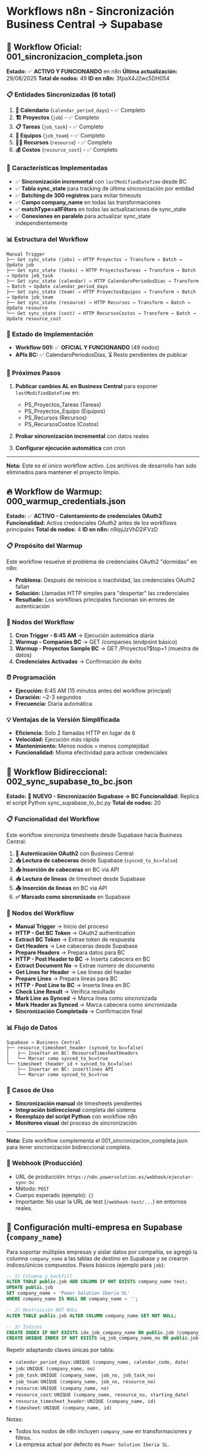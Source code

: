 # Workflows n8n - Sincronización Business Central → Supabase

## 🎯 Workflow Oficial: 001_sincronizacion_completa.json

**Estado:** ✅ **ACTIVO Y FUNCIONANDO** en n8n
**Última actualización:** 29/08/2025
**Total de nodos:** 49
**ID en n8n:** 3fpaX4J2wc5DH054

### 📋 Entidades Sincronizadas (6 total)

1. **📅 Calendario** (`calendar_period_days`) - ✅ Completo
2. **🏗️ Proyectos** (`job`) - ✅ Completo
3. **📋 Tareas** (`job_task`) - ✅ Completo
4. **👥 Equipos** (`job_team`) - ✅ Completo
5. **👨‍💼 Recursos** (`resource`) - ✅ Completo
6. **💰 Costos** (`resource_cost`) - ✅ Completo

### 🔧 Características Implementadas

- ✅ **Sincronización incremental** con `lastModifiedDateTime` desde BC
- ✅ **Tabla sync_state** para tracking de última sincronización por entidad
- ✅ **Batching de 300 registros** para evitar timeouts
- ✅ **Campo company_name** en todas las transformaciones
- ✅ **matchType=allFilters** en todas las actualizaciones de sync_state
- ✅ **Conexiones en paralelo** para actualizar sync_state independientemente

### 📊 Estructura del Workflow

```
Manual Trigger
├── Get sync_state (jobs) → HTTP Proyectos → Transform → Batch → Update job
├── Get sync_state (tasks) → HTTP ProyectosTareas → Transform → Batch → Update job_task
├── Get sync_state (calendar) → HTTP CalendaroPeriodosDias → Transform → Batch → Update calendar_period_days
├── Get sync_state (team) → HTTP ProyectosEquipos → Transform → Batch → Update job_team
├── Get sync_state (resource) → HTTP Recursos → Transform → Batch → Update resource
└── Get sync_state (cost) → HTTP RecursosCostos → Transform → Batch → Update resource_cost
```

### 🚀 Estado de Implementación

- **Workflow 001:** ✅ **OFICIAL Y FUNCIONANDO** (49 nodos)
- **APIs BC:** ✅ CalendaroPeriodosDias, ⏳ Resto pendientes de publicar

### 📝 Próximos Pasos

1. **Publicar cambios AL en Business Central** para exponer `lastModifiedDateTime` en:
   - PS_Proyectos_Tareas (Tareas)
   - PS_Proyectos_Equipo (Equipos)
   - PS_Recursos (Recursos)
   - PS_RecursosCostos (Costos)

2. **Probar sincronización incremental** con datos reales

3. **Configurar ejecución automática** con cron

---

**Nota:** Este es el único workflow activo. Los archivos de desarrollo han sido eliminados para mantener el proyecto limpio.

## 🔥 Workflow de Warmup: 000_warmup_credentials.json

**Estado:** ✅ **ACTIVO - Calentamiento de credenciales OAuth2**
**Funcionalidad:** Activa credenciales OAuth2 antes de los workflows principales
**Total de nodos:** 4
**ID en n8n:** n9ipjJzVhD2iFVzD

### 📋 Propósito del Warmup

Este workflow resuelve el problema de credenciales OAuth2 "dormidas" en n8n:

- **Problema:** Después de reinicios o inactividad, las credenciales OAuth2 fallan
- **Solución:** Llamadas HTTP simples para "despertar" las credenciales
- **Resultado:** Los workflows principales funcionan sin errores de autenticación

### 🔧 Nodos del Workflow

1. **Cron Trigger - 6:45 AM** → Ejecución automática diaria
2. **Warmup - Companies BC** → GET /companies (endpoint básico)
3. **Warmup - Proyectos Sample BC** → GET /Proyectos?$top=1 (muestra de datos)
4. **Credenciales Activadas** → Confirmación de éxito

### ⏰ Programación

- **Ejecución:** 6:45 AM (15 minutos antes del workflow principal)
- **Duración:** ~2-3 segundos
- **Frecuencia:** Diaria automática

### 💡 Ventajas de la Versión Simplificada

- **Eficiencia:** Solo 2 llamadas HTTP en lugar de 6
- **Velocidad:** Ejecución más rápida
- **Mantenimiento:** Menos nodos = menos complejidad
- **Funcionalidad:** Misma efectividad para activar credenciales

## 🔄 Workflow Bidireccional: 002_sync_supabase_to_bc.json

**Estado:** 🔄 **NUEVO - Sincronización Supabase → BC**
**Funcionalidad:** Replica el script Python sync_supabase_to_bc.py
**Total de nodos:** 20

### 📋 Funcionalidad del Workflow

Este workflow sincroniza timesheets desde Supabase hacia Business Central:

1. **🔐 Autenticación OAuth2** con Business Central
2. **📥 Lectura de cabeceras** desde Supabase (`synced_to_bc=false`)
3. **📤 Inserción de cabeceras** en BC via API
4. **📥 Lectura de líneas** de timesheet desde Supabase
5. **📤 Inserción de líneas** en BC via API
6. **✅ Marcado como sincronizado** en Supabase

### 🔧 Nodos del Workflow

- **Manual Trigger** → Inicio del proceso
- **HTTP - Get BC Token** → OAuth2 authentication
- **Extract BC Token** → Extrae token de respuesta
- **Get Headers** → Lee cabeceras desde Supabase
- **Prepare Headers** → Prepara datos para BC
- **HTTP - Post Header to BC** → Inserta cabecera en BC
- **Extract Document No** → Extrae número de documento
- **Get Lines for Header** → Lee líneas del header
- **Prepare Lines** → Prepara líneas para BC
- **HTTP - Post Line to BC** → Inserta línea en BC
- **Check Line Result** → Verifica resultado
- **Mark Line as Synced** → Marca línea como sincronizada
- **Mark Header as Synced** → Marca cabecera como sincronizada
- **Sincronización Completada** → Confirmación final

### 📊 Flujo de Datos

```
Supabase → Business Central
├── resource_timesheet_header (synced_to_bc=false)
│   ├── Insertar en BC: ResourceTimesheetHeaders
│   └── Marcar como synced_to_bc=true
└── timesheet (header_id + synced_to_bc=false)
    ├── Insertar en BC: insertlines API
    └── Marcar como synced_to_bc=true
```

### 🎯 Casos de Uso

- **Sincronización manual** de timesheets pendientes
- **Integración bidireccional** completa del sistema
- **Reemplazo del script Python** con workflow n8n
- **Monitoreo visual** del proceso de sincronización

---

**Nota:** Este workflow complementa el 001_sincronizacion_completa.json para tener sincronización bidireccional completa.

### 🔗 Webhook (Producción)

- URL de producción: `https://n8n.powersolution.es/webhook/ejecutar-sync-bc`
- Método: `POST`
- Cuerpo esperado (ejemplo): `{}`
- Importante: No usar la URL de test (`/webhook-test/...`) en entornos reales.

## 🏢 Configuración multi-empresa en Supabase (`company_name`)

Para soportar múltiples empresas y aislar datos por compañía, se agregó la columna `company_name` a las tablas de destino en Supabase y se crearon índices/únicos compuestos. Pasos básicos (ejemplo para `job`):

```sql
-- 1) Columna y backfill
ALTER TABLE public.job ADD COLUMN IF NOT EXISTS company_name text;
UPDATE public.job
SET company_name = 'Power Solution Iberia SL'
WHERE company_name IS NULL OR company_name = '';

-- 2) Restricción NOT NULL
ALTER TABLE public.job ALTER COLUMN company_name SET NOT NULL;

-- 3) Índices
CREATE INDEX IF NOT EXISTS idx_job_company_name ON public.job (company_name);
CREATE UNIQUE INDEX IF NOT EXISTS uq_job_company_name_no ON public.job (company_name, no);
```

Repetir adaptando claves únicas por tabla:

- `calendar_period_days`: `UNIQUE (company_name, calendar_code, date)`
- `job`: `UNIQUE (company_name, no)`
- `job_task`: `UNIQUE (company_name, job_no, job_task_no)`
- `job_team`: `UNIQUE (company_name, job_no, resource_no)`
- `resource`: `UNIQUE (company_name, no)`
- `resource_cost`: `UNIQUE (company_name, resource_no, starting_date)`
- `resource_timesheet_header`: `UNIQUE (company_name, id)`
- `timesheet`: `UNIQUE (company_name, id)`

Notas:

- Todos los nodos de n8n incluyen `company_name` en transformaciones y filtros.
- La empresa actual por defecto es `Power Solution Iberia SL`.
